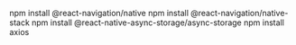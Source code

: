 npm install @react-navigation/native
npm install @react-navigation/native-stack
npm install @react-native-async-storage/async-storage
npm install axios
